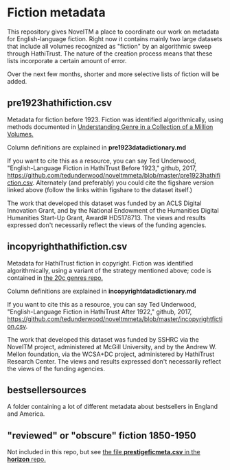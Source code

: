 Fiction metadata
================

This repository gives NovelTM a place to coordinate our work on metadata for English-language fiction. Right now it contains mainly two large datasets that include all volumes recognized as "fiction" by an algorithmic sweep through HathiTrust. The nature of the creation process means that these lists incorporate a certain amount of error.

Over the next few months, shorter and more selective lists of fiction will be added.

pre1923hathifiction.csv
-----------------------
Metadata for fiction before 1923. Fiction was identified algorithmically, using methods documented in [Understanding Genre in a Collection of a Million Volumes.](https://figshare.com/articles/Understanding_Genre_in_a_Collection_of_a_Million_Volumes_Interim_Report/1281251)

Column definitions are explained in **pre1923datadictionary.md**

If you want to cite this as a resource, you can say Ted Underwood, "English-Language Fiction in HathiTrust Before 1923," github, 2017, https://github.com/tedunderwood/noveltmmeta/blob/master/pre1923hathifiction.csv. Alternately (and preferably) you could cite the figshare version linked above (follow the links within figshare to the dataset itself.)

The work that developed this dataset was funded by an ACLS Digital Innovation Grant, and by the National Endowment of the Humanities Digital Humanities Start-Up Grant,  Award# HD5178713. The views and results expressed don't necessarily reflect the views of the funding agencies.

incopyrighthathifiction.csv
---------------------------
Metadata for HathiTrust fiction in copyright. Fiction was identified algorithmically, using a variant of the strategy mentioned above; code is contained in [the 20c genres repo.](https://github.com/tedunderwood/20cgenres)

Column definitions are explained in **incopyrightdatadictionary.md**

If you want to cite this as a resource, you can say Ted Underwood, "English-Language Fiction in HathiTrust After 1922," github, 2017, https://github.com/tedunderwood/noveltmmeta/blob/master/incopyrightfiction.csv.

The work that developed this dataset was funded by SSHRC via the NovelTM project, administered at McGill University, and by the Andrew W. Mellon foundation, via the WCSA+DC project, administered by HathiTrust Research Center. The views and results expressed don't necessarily reflect the views of the funding agencies.

bestsellersources
-----------------

A folder containing a lot of different metadata about bestsellers in England and America.

"reviewed" or "obscure" fiction 1850-1950
-----------------------------------------

Not included in this repo, but see [the file **prestigeficmeta.csv** in the **horizon** repo.](https://github.com/tedunderwood/horizon/tree/master/chapter3/metadata)
